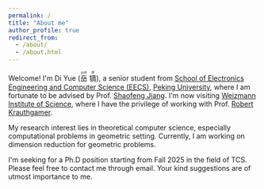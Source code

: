 ```yaml
---
permalink: /
title: "About me"
author_profile: true
redirect_from: 
  - /about/
  - /about.html
---
```


Welcome! I'm Di Yue (<ruby>岳<rt>yuè</rt></ruby>
<ruby>镝<rt>dí</rt></ruby>), 
a senior student from [School of Electronics Engineering and Computer Science (EECS)](https://eecs.pku.edu.cn/), [Peking University](https://www.pku.edu.cn/), where I am fortunate to be advised by Prof. [Shaofeng Jiang](https://www.shaofengjiang.cn/). I'm now visiting [Weizmann Institute of Science](https://www.weizmann.ac.il/pages/), where I have the privilege of working with Prof. [Robert Krauthgamer](https://www.wisdom.weizmann.ac.il/~robi/).

My research interest lies in theoretical computer science, especially computational problems in geometric setting. Currently, I am working on dimension reduction for geometric problems.

I'm seeking for a Ph.D position starting from Fall 2025 in the field of TCS. Please feel free to contact me through email. Your kind suggestions are of utmost importance to me.
